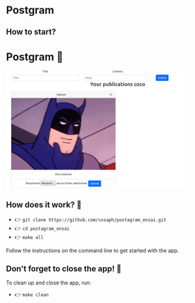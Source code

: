 # Postgram

## How to start?

# Postgram 📸

![Menu](pics/menu.png)

## How does it work? 🚀

- 👉 `git clone https://github.com/cosaph/postagram_ensai.git`
- 👉 `cd postagram_ensai`
- 👉 `make all`

Follow the instructions on the command line to get started with the app.

## Don't forget to close the app! 🛑

To clean up and close the app, run:

- 👉 `make clean`